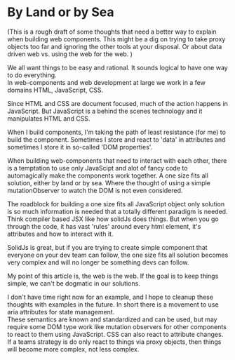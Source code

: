 # By Land or by Sea

(This is a rough draft of some thoughts that need a better way to explain when building web components.
 This might be a dig on trying to take proxy objects too far and ignoring the other tools at your disposal.
 Or about data driven web vs. using the web for the web.
 )

We all want things to be easy and rational.  It sounds logical to have one way to do everything.  
In web-components and web development at large we work in a few domains HTML, JavaScript, CSS.

Since HTML and CSS are document focused, much of the action happens in JavaScript.
But JavaScript is a behind the scenes technology and it manipulates HTML and CSS.

When I build components, I'm taking the path of least resistance (for me) to build the component.
Sometimes I store and react to 'data' in attributes and sometimes I store it in so-called 'DOM properties'.

When building web-components that need to interact with each other, there is a temptation to use only JavaScipt and alot of fancy code to automagically make the components work together.
A one size fits all solution, either by land or by sea.  Where the thought of using a simple mutationObserver to watch the DOM is not even considered.

The roadblock for building a one size fits all JavaScript object only solution is so much information is needed that a totally different paradigm is needed.
Think compiler based JSX like how solidJs does things. But when you go through the code, it has vast 'rules' around every html element, it's attributes and how to interact with it.

SolidJs is great, but if you are trying to create simple component that everyone on your dev team can follow, the one size fits all solution becomes very complex and will no longer 
be something devs can follow.

My point of this article is, the web is the web. If the goal is to keep things simple, we can't be dogmatic in our solutions.

I don't have time right now for an example, and I hope to cleanup these thoughts with examples in the future.
In short there is a movement to use aria attributes for state management.  
These semantics are known and standardized and can be used, but may require some DOM type work like mutation observers for other components to react to them using JavaScript.
CSS can also react to attribute changes. If a teams strategy is do only react to things via proxy objects, then things will become more complex, not less complex.


